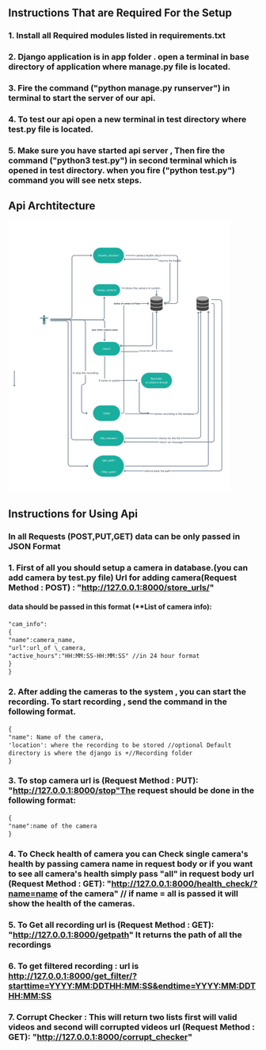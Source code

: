 ## Instructions That are Required For the Setup

### 1. Install all Required modules listed in requirements.txt

### 2. Django application is in app folder . open a terminal in base directory of application where manage.py file is located.

### 3. Fire the command ("python manage.py runserver") in terminal to start the server of our api.

### 4. To test our api open a new terminal in test directory where test.py file is located.

### 5. Make sure you have started api server , Then fire the command ("python3 test.py") in second terminal which is opened in test directory. when you fire ("python test.py") command you will see netx steps.

## Api Archtitecture

![arch](images/arch.png)

## Instructions for Using Api

### In all Requests (POST,PUT,GET) data can be only passed in JSON Format

### 1. First of all you should setup a camera in database.(you can add camera by test.py file) Url for adding camera(Request Method : POST) : "http://127.0.0.1:8000/store_urls/"

#### data should be passed in this format (\*\*List of camera info):

```{
"cam_info":
{
"name":camera_name,
"url":url_of \_camera,
"active_hours":"HH:MM:SS-HH:MM:SS" //in 24 hour format
}
}
```

### 2. After adding the cameras to the system , you can start the recording. To start recording , send the command in the following format.

```
{
"name": Name of the camera,
'location': where the recording to be stored //optional Default directory is where the django is +//Recording folder
}
```

### 3. To stop camera url is (Request Method : PUT): "http://127.0.0.1:8000/stop"The request should be done in the following format:

```
{
"name":name of the camera
}
```

### 4. To Check health of camera you can Check single camera's health by passing camera name in request body or if you want to see all camera's health simply pass "all" in request body url (Request Method : GET): "http://127.0.0.1:8000/health_check/?name=name of the camera" // if name = all is passed it will show the health of the cameras.

### 5. To Get all recording url is (Request Method : GET): "http://127.0.0.1:8000/getpath" It returns the path of all the recordings

### 6. To get filtered recording : url is http://127.0.0.1:8000/get_filter/?starttime=YYYY:MM:DDTHH:MM:SS&endtime=YYYY:MM:DDTHH:MM:SS

### 7. Corrupt Checker : This will return two lists first will valid videos and second will corrupted videos url (Request Method : GET): "http://127.0.0.1:8000/corrupt_checker"
